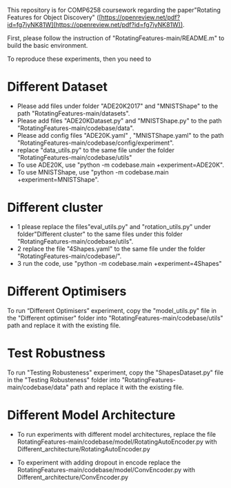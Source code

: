 This repository is for COMP6258 coursework regarding the paper"Rotating Features for Object Discovery" ([https://openreview.net/pdf?id=fg7iyNK81W](https://openreview.net/pdf?id=fg7iyNK81W)).


First,  please follow the instruction of "RotatingFeatures-main/README.m" to build the basic environment.

To reproduce these experiments, then you need to 

# Different Dataset

* Please add files under folder "ADE20K2017" and "MNISTShape" to the path "RotatingFeatures-main/datasets". 
* Please add files "ADE20KDataset.py" and "MNISTShape.py" to the path "RotatingFeatures-main/codebase/data". 
* Please add config files "ADE20K.yaml" , "MNISTShape.yaml" to the path "RotatingFeatures-main/codebase/config/experiment".
* replace "data_utils.py" to the same file under the folder "RotatingFeatures-main/codebase/utils"
* To use ADE20K, use "python -m codebase.main +experiment=ADE20K". 
* To use MNISTShape, use "python -m codebase.main +experiment=MNISTShape".

# Different cluster

* 1 please replace the files"eval_utils.py" and "rotation_utils.py" under folder"Different cluster" to the same files under this folder "RotatingFeatures-main/codebase/utils". 
* 2 replace the file "4Shapes.yaml" to the same file under the  folder "RotatingFeatures-main/codebase/". 
* 3 run the code,  use "python -m codebase.main +experiment=4Shapes" 

# Different Optimisers

To run “Different Optimisers” experiment, copy the "model_utils.py" file in the "Different optimiser" folder into "RotatingFeatures-main/codebase/utils" path and replace it with the existing file.

# Test Robustness

To run "Testing Robusteness" experiment, copy the "ShapesDataset.py" file in the "Testing Robusteness" folder into "RotatingFeatures-main/codebase/data" path and replace it with the existing file.

# Different Model Architecture

* To run experiments with different model architectures, replace the file	RotatingFeatures-main/codebase/model/RotatingAutoEncoder.py with Different_architecture/RotatingAutoEncoder.py 


* To experiment with adding dropout in encode replace the RotatingFeatures-main/codebase/model/ConvEncoder.py with Different_architecture/ConvEncoder.py 

